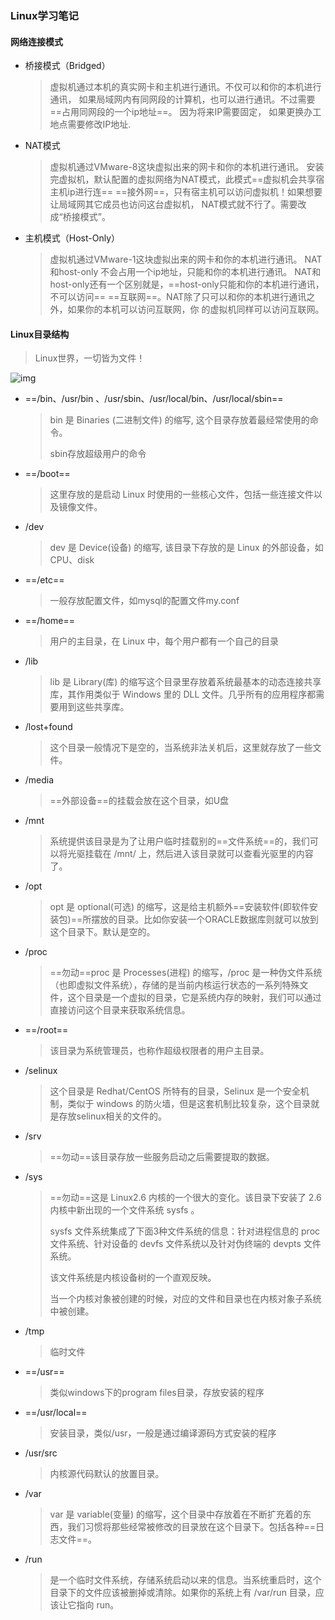 ### Linux学习笔记

#### 网络连接模式

- 桥接模式（Bridged）

  > 虚拟机通过本机的真实网卡和主机进行通讯。不仅可以和你的本机进行通讯，
  > 如果局域网内有同网段的计算机，也可以进行通讯。不过需要==占用同网段的一个ip地址==。
  > 因为将来IP需要固定， 如果更换办工地点需要修改IP地址.

- NAT模式

  > 虚拟机通过VMware-8这块虚拟出来的网卡和你的本机进行通讯。
  > 安装完虚拟机，默认配置的虚拟网络为NAT模式，此模式==虚拟机会共享宿主机ip进行连==
  > ==接外网==，只有宿主机可以访问虚拟机！如果想要让局域网其它成员也访问这台虚拟机，
  > NAT模式就不行了。需要改成“桥接模式”。

- 主机模式（Host-Only）

  > 虚拟机通过VMware-1这块虚拟出来的网卡和你的本机进行通讯。
  > NAT和host-only 不会占用一个ip地址，只能和你的本机进行通讯。
  > NAT和host-only还有一个区别就是，==host-only只能和你的本机进行通讯，不可以访问==
  > ==互联网==。NAT除了只可以和你的本机进行通讯之外，如果你的本机可以访问互联网，你
  > 的虚拟机同样可以访问互联网。

#### Linux目录结构

> Linux世界，一切皆为文件！

![img](E:\我的\学习文档\md-pic\d0c50-linux2bfile2bsystem2bhierarchy.jpg)

- ==/bin、/usr/bin  、/usr/sbin、/usr/local/bin、/usr/local/sbin== 

  > bin 是 Binaries (二进制文件) 的缩写, 这个目录存放着最经常使用的命令。
  >
  > sbin存放超级用户的命令

- ==/boot==

  > 这里存放的是启动 Linux 时使用的一些核心文件，包括一些连接文件以及镜像文件。

- /dev

  > dev 是 Device(设备) 的缩写, 该目录下存放的是 Linux 的外部设备，如CPU、disk

- ==/etc==

  > 一般存放配置文件，如mysql的配置文件my.conf

- ==/home==

  > 用户的主目录，在 Linux 中，每个用户都有一个自己的目录

- /lib

  > lib 是 Library(库) 的缩写这个目录里存放着系统最基本的动态连接共享库，其作用类似于 Windows 里的 DLL 文件。几乎所有的应用程序都需要用到这些共享库。

- /lost+found

  > 这个目录一般情况下是空的，当系统非法关机后，这里就存放了一些文件。

- /media

  > ==外部设备==的挂载会放在这个目录，如U盘

- /mnt

  > 系统提供该目录是为了让用户临时挂载别的==文件系统==的，我们可以将光驱挂载在 /mnt/ 上，然后进入该目录就可以查看光驱里的内容了。

- /opt

  > opt 是 optional(可选) 的缩写，这是给主机额外==安装软件(即软件安装包)==所摆放的目录。比如你安装一个ORACLE数据库则就可以放到这个目录下。默认是空的。

- /proc

  > ==勿动==proc 是 Processes(进程) 的缩写，/proc 是一种伪文件系统（也即虚拟文件系统），存储的是当前内核运行状态的一系列特殊文件，这个目录是一个虚拟的目录，它是系统内存的映射，我们可以通过直接访问这个目录来获取系统信息。

- ==/root==

  > 该目录为系统管理员，也称作超级权限者的用户主目录。

- /selinux

  > 这个目录是 Redhat/CentOS 所特有的目录，Selinux 是一个安全机制，类似于 windows 的防火墙，但是这套机制比较复杂，这个目录就是存放selinux相关的文件的。

- /srv

  >  ==勿动==该目录存放一些服务启动之后需要提取的数据。

- /sys

  > ==勿动==这是 Linux2.6 内核的一个很大的变化。该目录下安装了 2.6 内核中新出现的一个文件系统 sysfs 。
  >
  > sysfs 文件系统集成了下面3种文件系统的信息：针对进程信息的 proc 文件系统、针对设备的 devfs 文件系统以及针对伪终端的 devpts 文件系统。
  >
  > 该文件系统是内核设备树的一个直观反映。
  >
  > 当一个内核对象被创建的时候，对应的文件和目录也在内核对象子系统中被创建。

- /tmp

  > 临时文件

- ==/usr==

  > 类似windows下的program files目录，存放安装的程序

- ==/usr/local==

  > 安装目录，类似/usr，一般是通过编译源码方式安装的程序

- /usr/src

  > 内核源代码默认的放置目录。

- /var

  > var 是 variable(变量) 的缩写，这个目录中存放着在不断扩充着的东西，我们习惯将那些经常被修改的目录放在这个目录下。包括各种==日志文件==。

- /run

  > 是一个临时文件系统，存储系统启动以来的信息。当系统重启时，这个目录下的文件应该被删掉或清除。如果你的系统上有 /var/run 目录，应该让它指向 run。